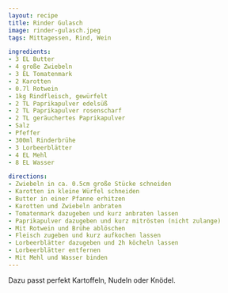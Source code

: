 ```yaml
---
layout: recipe
title: Rinder Gulasch
image: rinder-gulasch.jpeg
tags: Mittagessen, Rind, Wein

ingredients:
- 3 EL Butter
- 4 große Zwiebeln
- 3 EL Tomatenmark
- 2 Karotten
- 0.7l Rotwein
- 1kg Rindfleisch, gewürfelt
- 2 TL Paprikapulver edelsüß
- 2 TL Paprikapulver rosenscharf
- 2 TL geräuchertes Paprikapulver
- Salz
- Pfeffer
- 300ml Rinderbrühe
- 3 Lorbeerblätter
- 4 EL Mehl
- 8 EL Wasser

directions:
- Zwiebeln in ca. 0.5cm große Stücke schneiden
- Karotten in kleine Würfel schneiden
- Butter in einer Pfanne erhitzen
- Karotten und Zwiebeln anbraten
- Tomatenmark dazugeben und kurz anbraten lassen
- Paprikapulver dazugeben und kurz mitrösten (nicht zulange)
- Mit Rotwein und Brühe ablöschen
- Fleisch zugeben und kurz aufkochen lassen
- Lorbeerblätter dazugeben und 2h köcheln lassen
- Lorbeerblätter entfernen
- Mit Mehl und Wasser binden
---
```


Dazu passt perfekt Kartoffeln, Nudeln oder Knödel.
